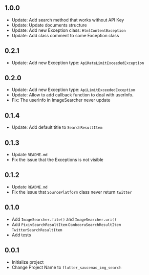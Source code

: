 ## 1.0.0
- Update: Add search method that works without API Key
- Update: Update documents structure
- Update: Add new Exception class: `HtmlContentException`
- Update: Add class comment to some Exception class

## 0.2.1
- Update: Add new Exception type: `ApiRateLimitExceededException`

## 0.2.0
- Update: Add new Exception type: `ApiLimitExceededException`
- Update: Allow to add callback function to deal with userInfo.
- Fix: The userInfo in ImageSearcher never update

## 0.1.4
- Update: Add default title to `SearchResultItem`

## 0.1.3
- Update `README.md`
- Fix the issue that the Exceptions is not visible

## 0.1.2
- Update `README.md`
- Fix the issue that `SourcePlatform` class never return `twitter`

## 0.1.0
- Add `ImageSearcher.file()` and `ImageSearcher.uri()`
- Add `PixivSearchResultItem` `DanbooruSearchResultItem` `TwitterSearchResultItem`
- Add tests

## 0.0.1

- Initialize project
- Change Project Name to 
`flutter_saucenao_img_search`
